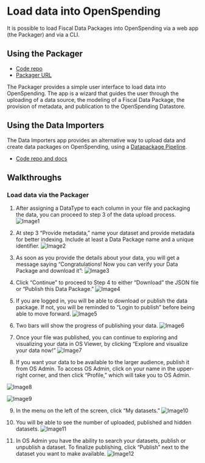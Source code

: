# Load data into OpenSpending

It is possible to load Fiscal Data Packages into OpenSpending via a web app (the Packager) and via a CLI.

## Using the Packager

- [Code repo](https://github.com/openspending/os-packager)
- [Packager URL](https://openspending.org/packager)

The Packager provides a simple user interface to load data into OpenSpending. The app is a wizard that guides the user through the uploading of a data source, the modeling of a Fiscal Data Package, the provision of metadata, and publication to the OpenSpending Datastore.

## Using the Data Importers

The Data Importers app provides an alternative way to upload data and create data packages on OpenSpending, using a [Datapackage Pipeline](https://github.com/frictionlessdata/datapackage-pipelines).

- [Code repo and docs](https://github.com/openspending/os-data-importers)

## Walkthroughs

### Load data via the Packager

1. After assigning a DataType to each column in your file and packaging the data, you can proceed to step 3 of the data upload process.
![Image1](https://raw.githubusercontent.com/openspending/docs/master/images/Step%203%20provide%20metadata.jpg)

2. At step 3 “Provide metadata,” name your dataset and provide metadata for better indexing. Include at least a Data Package name and a unique identifier.
![Image2](https://raw.githubusercontent.com/openspending/docs/master/images/Metadata..jpg)

3. As soon as you provide the details about your data, you will get a message saying “Congratulations! Now you can verify your Data Package and download it”:
![Image3](https://raw.githubusercontent.com/openspending/docs/master/images/step%203%20continue.jpg)

4. Click “Continue” to proceed to Step 4 to either “Download” the JSON file or “Publish this Data Package.”
![Image4](https://raw.githubusercontent.com/openspending/docs/master/images/Step%204..jpg)

5. If you are logged in, you will be able to download or publish the data package. If not, you will be reminded to “Login to publish” before being able to move forward.
![Image5](https://raw.githubusercontent.com/openspending/docs/master/images/login%20to%20publish..jpg)

6. Two bars will show the progress of publishing your data.
![Image6](https://raw.githubusercontent.com/openspending/docs/master/images/publishing%20status..jpg)

7. Once your file was published, you can continue to exploring and visualizing your data in OS Viewer, by clicking “Explore and visualize your data now!”
![Image7](https://raw.githubusercontent.com/openspending/docs/master/images/finalize.jpg)

8. If you want your data to be available to the larger audience, publish it from OS Admin. To access OS Admin, click on your name in the upper-right corner, and then click “Profile,” which will take you to OS Admin.

![Image8](https://raw.githubusercontent.com/openspending/docs/master/images/click%20on%20name..jpg)

![Image9](https://raw.githubusercontent.com/openspending/docs/master/images/click%20profile..jpg)

9. In the menu on the left of the screen, click “My datasets.”
![Image10](https://raw.githubusercontent.com/openspending/docs/master/images/os%20admin..jpg)

10. You will be able to see the number of uploaded, published and hidden datasets.
![Image11](https://raw.githubusercontent.com/openspending/docs/master/images/os%20admin1..jpg)

11. In OS Admin you have the ability to search your datasets, publish or unpublish a dataset. To finalize publishing, click “Publish” next to the dataset you want to make available.
![Image12](https://raw.githubusercontent.com/openspending/docs/master/images/publish..jpg)
